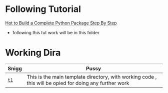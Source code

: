 
# Following Tutorial 

[Hot to Build a Complete Python Package Step By Step](https://youtu.be/5KEObONUkik?si=UN0DyHx6JPPKLdF-)
- following this tut work will be in this folder

# Working Dira 

Snigg | Pussy 
--- | --- 
[`t1`](./t1/) | This is the main template directory, with working code , this will be opied for doing any further work